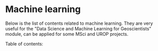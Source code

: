# Machine learning

Below is the list of contents related to machine learning. They are very useful for the "Data Science and Machine Learning for Geoscientists" module, can be applied for some MSci and UROP projects.

Table of contents:

```{tableofcontents}
```
